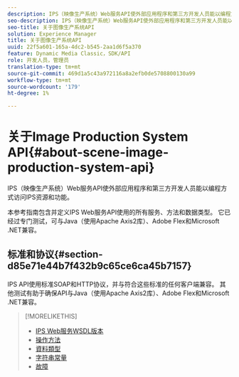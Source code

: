 ```yaml
---
description: IPS（映像生产系统）Web服务API使外部应用程序和第三方开发人员能以编程方式访问IPS资源和功能。
seo-description: IPS（映像生产系统）Web服务API使外部应用程序和第三方开发人员能以编程方式访问IPS资源和功能。
seo-title: 关于图像生产系统API
solution: Experience Manager
title: 关于图像生产系统API
uuid: 22f5a601-165a-4dc2-b545-2aa1d6f5a370
feature: Dynamic Media Classic，SDK/API
role: 开发人员，管理员
translation-type: tm+mt
source-git-commit: 469d1a5c43a972116a8a2efb0de5708800130a99
workflow-type: tm+mt
source-wordcount: '179'
ht-degree: 1%

---
```



# 关于Image Production System API{#about-scene-image-production-system-api}

IPS（映像生产系统）Web服务API使外部应用程序和第三方开发人员能以编程方式访问IPS资源和功能。

本参考指南包含并定义IPS Web服务API使用的所有服务、方法和数据类型。 它已经过专门测试，可与Java（使用Apache Axis2库）、Adobe Flex和Microsoft .NET兼容。

## 标准和协议{#section-d85e71e44b7f432b9c65ce6ca45b7157}

IPS API使用标准SOAP和HTTP协议，并与符合这些标准的任何客户端兼容。 其他测试有助于确保API与Java（使用Apache Axis2库）、Adobe Flex和Microsoft .NET兼容。

>[!MORELIKETHIS]
>
>* [IPS Web服务WSDL版本](c-wsdl-versions.md#concept-aff3e13f3b59486882260b5f2e962226)
>* [操作方法](operations/c-operations-intro/c-methods/c-methods.md)
>* [資料類型](types/c-data-types/c-data-types.md#concept-dcf2ce73ff334e22bc4c634e3a0a50a6)
>* [字符串常量](string-constants/c-string-constants/c-string-constants.md)
>* [故障](faults/c-faults/c-faults.md#concept-28c5e495f39443ecab05384d8cf8ab6b)

